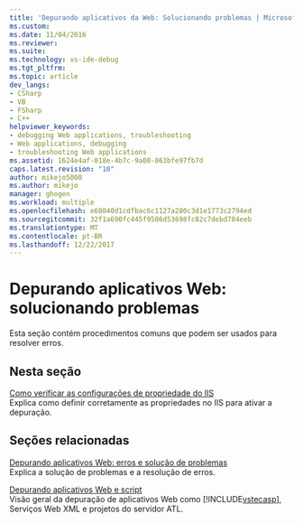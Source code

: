 ```yaml
---
title: 'Depurando aplicativos da Web: Solucionando problemas | Microsoft Docs'
ms.custom: 
ms.date: 11/04/2016
ms.reviewer: 
ms.suite: 
ms.technology: vs-ide-debug
ms.tgt_pltfrm: 
ms.topic: article
dev_langs:
- CSharp
- VB
- FSharp
- C++
helpviewer_keywords:
- debugging Web applications, troubleshooting
- Web applications, debugging
- troubleshooting Web applications
ms.assetid: 1624e4af-018e-4b7c-9a00-063bfe97fb7d
caps.latest.revision: "10"
author: mikejo5000
ms.author: mikejo
manager: ghogen
ms.workload: multiple
ms.openlocfilehash: e68040d1cdfbac6c1127a280c3d1e1773c2794ed
ms.sourcegitcommit: 32f1a690fc445f9586d53698fc82c7debd784eeb
ms.translationtype: MT
ms.contentlocale: pt-BR
ms.lasthandoff: 12/22/2017
---
```

# <a name="debugging-web-applications-troubleshooting"></a>Depurando aplicativos Web: solucionando problemas
Esta seção contém procedimentos comuns que podem ser usados para resolver erros.  
  
## <a name="in-this-section"></a>Nesta seção  
 [Como verificar as configurações de propriedade do IIS](../debugger/how-to-verify-iis-property-settings.md)  
 Explica como definir corretamente as propriedades no IIS para ativar a depuração.  
  
## <a name="related-sections"></a>Seções relacionadas  
 [Depurando aplicativos Web: erros e solução de problemas](../debugger/debugging-web-applications-errors-and-troubleshooting.md)  
 Explica a solução de problemas e a resolução de erros.  
  
 [Depurando aplicativos Web e script](../debugger/debugging-web-applications-and-script.md)  
 Visão geral da depuração de aplicativos Web como [!INCLUDE[vstecasp](../code-quality/includes/vstecasp_md.md)], Serviços Web XML e projetos do servidor ATL.